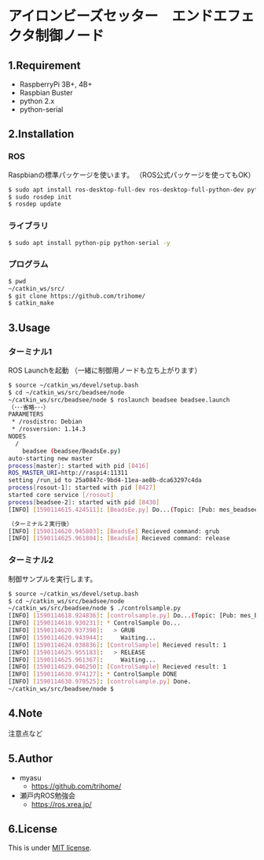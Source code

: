 # アイロンビーズセッター　エンドエフェクタ制御ノード

## 1.Requirement

* RaspberryPi 3B+, 4B+
* Raspbian Buster
* python 2.x
* python-serial

## 2.Installation

### ROS

Raspbianの標準パッケージを使います。
（ROS公式パッケージを使ってもOK）

```bash
$ sudo apt install ros-desktop-full-dev ros-desktop-full-python-dev python-catkin-tools -y
$ sudo rosdep init
$ rosdep update
```

### ライブラリ

```bash
$ sudo apt install python-pip python-serial -y
```

### プログラム

```bash
$ pwd
~/catkin_ws/src/
$ git clone https://github.com/trihome/
$ catkin_make
```

## 3.Usage

### ターミナル1

ROS Launchを起動
（一緒に制御用ノードも立ち上がります）

```bash
$ source ~/catkin_ws/devel/setup.bash
$ cd ~/catkin_ws/src/beadsee/node
~/catkin_ws/src/beadsee/node $ roslaunch beadsee beadsee.launch
（･･･省略･･･）
PARAMETERS
 * /rosdistro: Debian
 * /rosversion: 1.14.3
NODES
  /
    beadsee (beadsee/BeadsEe.py)
auto-starting new master
process[master]: started with pid [8416]
ROS_MASTER_URI=http://raspi4:11311
setting /run_id to 25a0847c-9bd4-11ea-ae8b-dca63297c4da
process[rosout-1]: started with pid [8427]
started core service [/rosout]
process[beadsee-2]: started with pid [8430]
[INFO] [1590114615.424511]: [BeadsEe.py] Do...(Topic: [Pub: mes_beadseeres, Sub: mes_beadsee])

（ターミナル２実行後）
[INFO] [1590114620.945803]: [BeadsEe] Recieved command: grub
[INFO] [1590114625.961804]: [BeadsEe] Recieved command: release
```

### ターミナル2

制御サンプルを実行します。

```bash
$ source ~/catkin_ws/devel/setup.bash
$ cd ~/catkin_ws/src/beadsee/node
~/catkin_ws/src/beadsee/node $ ./controlsample.py
[INFO] [1590114618.924836]: [controlsample.py] Do...(Topic: [Pub: mes_beadsee, Sub: mes_beadseeres])
[INFO] [1590114618.930231]: * ControlSample Do...
[INFO] [1590114620.937398]:   > GRUB
[INFO] [1590114620.943944]:     Waiting...
[INFO] [1590114624.038836]: [ControlSample] Recieved result: 1
[INFO] [1590114625.955183]:   > RELEASE
[INFO] [1590114625.961367]:     Waiting...
[INFO] [1590114629.046250]: [ControlSample] Recieved result: 1
[INFO] [1590114630.974127]: * ControlSample DONE
[INFO] [1590114630.979525]: [controlsample.py] Done.
~/catkin_ws/src/beadsee/node $
```

## 4.Note

注意点など

## 5.Author

* myasu
  * https://github.com/trihome/
* 瀬戸内ROS勉強会
  * https://ros.xrea.jp/

## 6.License

This is under [MIT license](https://en.wikipedia.org/wiki/MIT_License).
